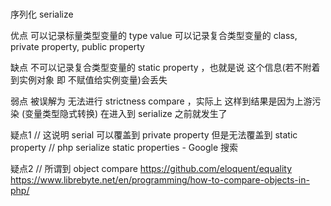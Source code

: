 #

序列化
serialize

优点
可以记录标量类型变量的 type value
可以记录复合类型变量的 class, private property, public property

缺点
不可以记录复合类型变量的 static property ，也就是说 这个信息(若不附着到实例对象 即 不赋值给实例变量)会丢失

弱点
被误解为 无法进行 strictness compare ，实际上 这样到结果是因为上游污染 (变量类型隐式转换) 在进入到 serialize 之前就发生了

疑点1
// 这说明 serial 可以覆盖到 private property 但是无法覆盖到 static property
// php serialize static properties - Google 搜索

疑点2
// 所谓到 object compare
https://github.com/eloquent/equality
https://www.librebyte.net/en/programming/how-to-compare-objects-in-php/
